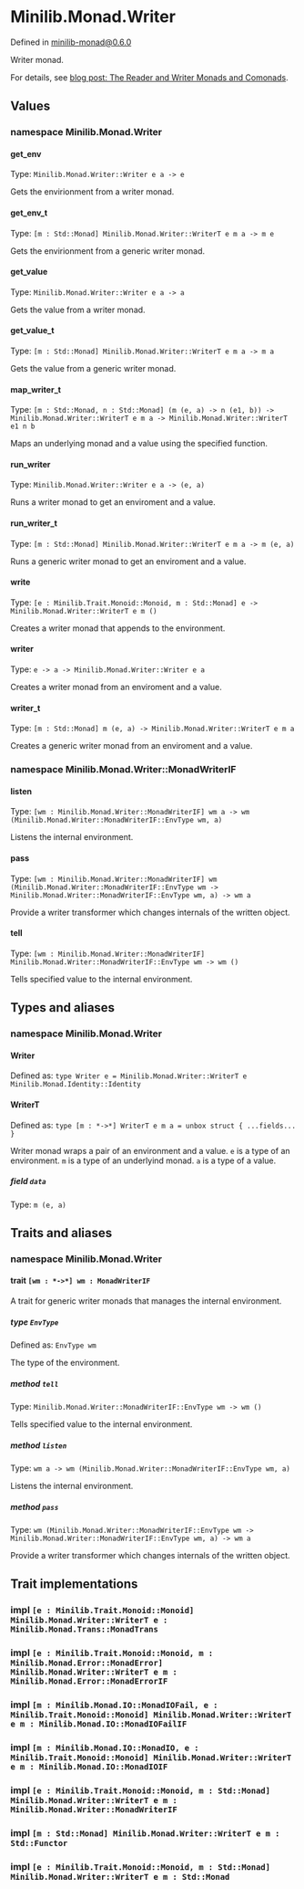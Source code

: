 # Minilib.Monad.Writer

Defined in minilib-monad@0.6.0

Writer monad.

For details, see [blog post: The Reader and Writer Monads and Comonads](https://www.olivierverdier.com/posts/2014/12/31/reader-writer-monad-comonad/).

## Values

### namespace Minilib.Monad.Writer

#### get_env

Type: `Minilib.Monad.Writer::Writer e a -> e`

Gets the envirionment from a writer monad.

#### get_env_t

Type: `[m : Std::Monad] Minilib.Monad.Writer::WriterT e m a -> m e`

Gets the envirionment from a generic writer monad.

#### get_value

Type: `Minilib.Monad.Writer::Writer e a -> a`

Gets the value from a writer monad.

#### get_value_t

Type: `[m : Std::Monad] Minilib.Monad.Writer::WriterT e m a -> m a`

Gets the value from a generic writer monad.

#### map_writer_t

Type: `[m : Std::Monad, n : Std::Monad] (m (e, a) -> n (e1, b)) -> Minilib.Monad.Writer::WriterT e m a -> Minilib.Monad.Writer::WriterT e1 n b`

Maps an underlying monad and a value using the specified function.

#### run_writer

Type: `Minilib.Monad.Writer::Writer e a -> (e, a)`

Runs a writer monad to get an enviroment and a value.

#### run_writer_t

Type: `[m : Std::Monad] Minilib.Monad.Writer::WriterT e m a -> m (e, a)`

Runs a generic writer monad to get an enviroment and a value.

#### write

Type: `[e : Minilib.Trait.Monoid::Monoid, m : Std::Monad] e -> Minilib.Monad.Writer::WriterT e m ()`

Creates a writer monad that appends to the environment.

#### writer

Type: `e -> a -> Minilib.Monad.Writer::Writer e a`

Creates a writer monad from an enviroment and a value.

#### writer_t

Type: `[m : Std::Monad] m (e, a) -> Minilib.Monad.Writer::WriterT e m a`

Creates a generic writer monad from an enviroment and a value.

### namespace Minilib.Monad.Writer::MonadWriterIF

#### listen

Type: `[wm : Minilib.Monad.Writer::MonadWriterIF] wm a -> wm (Minilib.Monad.Writer::MonadWriterIF::EnvType wm, a)`

Listens the internal environment.

#### pass

Type: `[wm : Minilib.Monad.Writer::MonadWriterIF] wm (Minilib.Monad.Writer::MonadWriterIF::EnvType wm -> Minilib.Monad.Writer::MonadWriterIF::EnvType wm, a) -> wm a`

Provide a writer transformer which changes internals of the written object.

#### tell

Type: `[wm : Minilib.Monad.Writer::MonadWriterIF] Minilib.Monad.Writer::MonadWriterIF::EnvType wm -> wm ()`

Tells specified value to the internal environment.

## Types and aliases

### namespace Minilib.Monad.Writer

#### Writer

Defined as: `type Writer e = Minilib.Monad.Writer::WriterT e Minilib.Monad.Identity::Identity`

#### WriterT

Defined as: `type [m : *->*] WriterT e m a = unbox struct { ...fields... }`

Writer monad wraps a pair of an environment and a value.
`e` is a type of an environment.
`m` is a type of an underlyind monad.
`a` is a type of a value.

##### field `data`

Type: `m (e, a)`

## Traits and aliases

### namespace Minilib.Monad.Writer

#### trait `[wm : *->*] wm : MonadWriterIF`

A trait for generic writer monads that manages the internal environment.

##### type `EnvType`

Defined as: `EnvType wm`

The type of the environment.

##### method `tell`

Type: `Minilib.Monad.Writer::MonadWriterIF::EnvType wm -> wm ()`

Tells specified value to the internal environment.

##### method `listen`

Type: `wm a -> wm (Minilib.Monad.Writer::MonadWriterIF::EnvType wm, a)`

Listens the internal environment.

##### method `pass`

Type: `wm (Minilib.Monad.Writer::MonadWriterIF::EnvType wm -> Minilib.Monad.Writer::MonadWriterIF::EnvType wm, a) -> wm a`

Provide a writer transformer which changes internals of the written object.

## Trait implementations

### impl `[e : Minilib.Trait.Monoid::Monoid] Minilib.Monad.Writer::WriterT e : Minilib.Monad.Trans::MonadTrans`

### impl `[e : Minilib.Trait.Monoid::Monoid, m : Minilib.Monad.Error::MonadError] Minilib.Monad.Writer::WriterT e m : Minilib.Monad.Error::MonadErrorIF`

### impl `[m : Minilib.Monad.IO::MonadIOFail, e : Minilib.Trait.Monoid::Monoid] Minilib.Monad.Writer::WriterT e m : Minilib.Monad.IO::MonadIOFailIF`

### impl `[m : Minilib.Monad.IO::MonadIO, e : Minilib.Trait.Monoid::Monoid] Minilib.Monad.Writer::WriterT e m : Minilib.Monad.IO::MonadIOIF`

### impl `[e : Minilib.Trait.Monoid::Monoid, m : Std::Monad] Minilib.Monad.Writer::WriterT e m : Minilib.Monad.Writer::MonadWriterIF`

### impl `[m : Std::Monad] Minilib.Monad.Writer::WriterT e m : Std::Functor`

### impl `[e : Minilib.Trait.Monoid::Monoid, m : Std::Monad] Minilib.Monad.Writer::WriterT e m : Std::Monad`